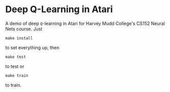 # Deep Q-Learning in Atari

A demo of deep `Q`-learning in Atari for Harvey Mudd College's CS152 Neural Nets course. Just
```
make install
```
to set everything up, then
```
make test
```
to test or
```
make train
```
to train.
